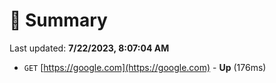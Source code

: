 # 📖 Summary
Last updated: **7/22/2023, 8:07:04 AM**

- `GET` [https://google.com](https://google.com) - **Up** (176ms)
